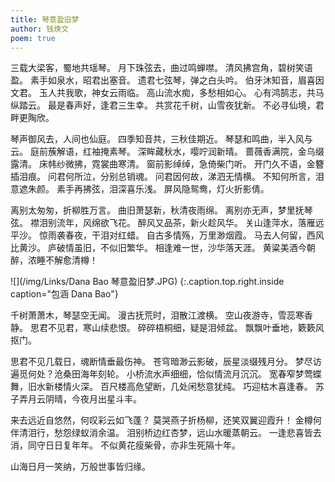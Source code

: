 ```yaml
---
title: 琴意盈旧梦
author: 钱焕文
poem: true
---
```


三载大梁客，蜀地共瑶琴。 月下珠弦去，曲过鸣蝉噤。 
清风拂宫角，碧树笑语盈。 素手如泉水，昭君出塞音。 
遗君七弦琴，弹之白头吟。 伯牙沐知音，眉喜因文君。 
玉人共我歌，神女云雨临。 高山流水痴，多愁相如心。 
心有鸿鹄志，共马纵踏云。 最是春声好，逢君三生幸。 
共赏花千树，山雪夜犹新。 不必寻仙境，君畔更陶欣。 

琴声御风去，人间也仙庭。 四季知音共，三秋佳期近。 
琴瑟和鸣曲，半入风与云。 庭前蔟解语，红袖掩素琴。 
深眸藏秋水，嘤咛润新晴。 蔷薇香满院，金乌缀露清。 
床帏纱微拂，霓裳曲寒清。 窗前影绰绰，急倚柴门听。 
开门久不语，金簪插泪痕。 问君何所泣，分别总销魂。 
问君因何故，涕泗无情横。 不知何所言，泪意遮朱颜。 
素手再拂弦，泪深喜乐浅。 屏风隐鸳鸯，灯火折影倩。 

离别太匆匆，折柳胜万言。 曲旧萧瑟新，秋清夜雨绵。 
离别亦无声，梦里抚琴弦。 襟泪别流年，风绵欲飞花。 
醉风又品茶，新火趁风华。 关山逢萍水，落雁远平沙。 
惊雨袭春夜，干泪对红蜡。 自古多情殇，万里渺烟霞。 
马去人何留，西风比黄沙。 庐破情虽旧，不似旧繁华。 
相逢难一世，沙华落天涯。 黄粱美酒今朝醉，浓睡不解愈清樽！

![](/img/Links/Dana Bao 琴意盈旧梦.JPG)
{:.caption.top.right.inside caption="包涵 Dana Bao"}

千树萧萧木，琴瑟空无闻。 漫古抚荒时，泪散江渡横。 
空山夜游寺，雪蕊寒香静。 思君不见君，寒山续悲恨。 
碎碎梧桐细，疑是泪倾盆。 飘飘叶垂地，簌簌风抠门。 

思君不见几载日，魂断情垂最伤神。 苍穹暗渺云影破，辰星淡缀残月分。 
梦尽访遍觅何处？沧桑田海年刻轮。 小桥流水声细细，恰似情流月沉沉。 
宽春窄梦莺蝶舞，旧水新楼情火深。 百尺楼高危望断，几处闲愁意犹纯。 
巧迎枯木喜逢春。 苏子弄月云阴晴，今夜月出星斗丰。 

来去远近自悠然，何叹彩云如飞蓬？ 莫哭燕子折杨柳，还笑双翼迎霞升！
金樽何伴清泪行，愁怨绿蚁消余温。 泪别桥边红杏梦，远山水暖蒸朝云。 
一逢悲喜皆去消，同守日日复年年。 不似黄花瘦柴骨，亦非生死隔十年。 

山海日月一笑纳，万般世事皆归缘。
